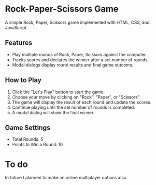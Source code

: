 # Rock-Paper-Scissors Game

A simple Rock, Paper, Scissors game implemented with HTML, CSS, and JavaScript.

## Features

- Play multiple rounds of Rock, Paper, Scissors against the computer.
- Tracks scores and declares the winner after a set number of rounds.
- Modal dialogs display round results and final game outcome.

## How to Play

1. Click the "Let's Play" button to start the game.
2. Choose your move by clicking on "Rock", "Paper", or "Scissors".
3. The game will display the result of each round and update the scores.
4. Continue playing until the set number of rounds is completed.
5. A modal dialog will show the final winner.

## Game Settings

- Total Rounds: 5
- Points to Win a Round: 10

# To do

In future I planned to make an online multiplayer options also.
